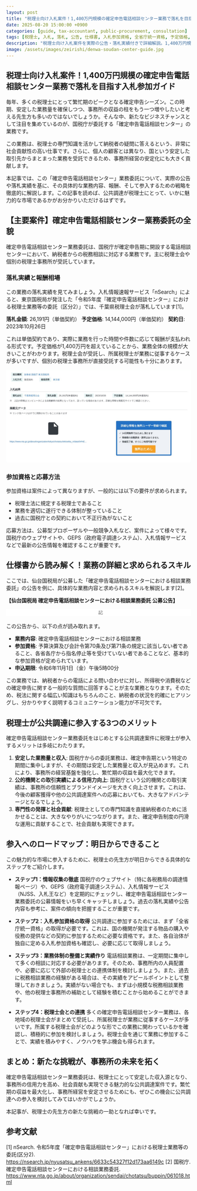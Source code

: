 ```yaml
---
layout: post
title: "税理士向け入札案件！1,400万円規模の確定申告電話相談センター業務で落札を目指す入札参加ガイド"
date: 2025-08-20 15:00:00 +0900
categories: [guide, tax-accountant, public-procurement, consultation]
tags: [税理士, 入札, 落札, 公告, 仕様書, 入札参加資格, 全省庁統一資格, 予定価格, 競争入札, 確定申告, 電話相談センター, 国税庁, 業務委託, 公共調達]
description: "税理士向け入札案件を実際の公告・落札実績付きで詳細解説。1,400万円規模の確定申告電話相談センター業務から入札参加資格取得まで、落札を目指す税理士のための入札参加戦略を完全ガイド。"
image: /assets/images/zeirishi/denwa-soudan-center-guide.jpg
---
```


## 税理士向け入札案件！1,400万円規模の確定申告電話相談センター業務で落札を目指す入札参加ガイド

毎年、多くの税理士にとって繁忙期のピークとなる確定申告シーズン。この時期、安定した業務量を確保しつつ、事務所の収益の柱をもう一つ増やしたいと考える先生方も多いのではないでしょうか。そんな中、新たなビジネスチャンスとして注目を集めているのが、国税庁が委託する「確定申告電話相談センター」の業務です。

この業務は、税理士の専門知識を活かして納税者の疑問に答えるという、非常に社会貢献性の高い仕事です。さらに、個人の顧客とは異なり、国という安定した取引先からまとまった業務を受託できるため、事務所経営の安定化にも大きく貢献します。

本記事では、この「確定申告電話相談センター」業務委託について、実際の公告や落札実績を基に、その具体的な業務内容、報酬、そして参入するための戦略を徹底的に解説します。この記事を読めば、公共調達が税理士にとって、いかに魅力的な市場であるかがお分かりいただけるはずです。

## 【主要案件】確定申告電話相談センター業務委託の全貌

確定申告電話相談センター業務委託は、国税庁が確定申告期に開設する電話相談センターにおいて、納税者からの税務相談に対応する業務です。主に税理士会や個別の税理士事務所が受託しています。

### 落札実績と報酬相場

この業務の落札実績を見てみましょう。入札情報速報サービス「nSearch」によると、東京国税局が発注した「令和5年度『確定申告電話相談センター』における税理士業務等の委託（区分2）」では、千葉県税理士会が落札しています[1]。

**落札金額**: 26,191円（単価契約）
**予定価格**: 14,144,000円（単価契約）
**契約日**: 2023年10月26日

これは単価契約であり、実際に業務を行った時間や件数に応じて報酬が支払われる形式です。予定価格が1,400万円を超えていることから、業務全体の規模が大きいことがわかります。税理士会が受託し、所属税理士が業務に従事するケースが多いですが、個別の税理士事務所が直接受託する可能性も十分にあります。

![nSearchの税理士落札実績](/assets/images/zeirishi/nsearch_zeirishi_rakusatsu_jisseki.png)

### 参加資格と応募方法

参加資格は案件によって異なりますが、一般的には以下の要件が求められます。

- 税理士法に規定する税理士であること
- 業務を適切に遂行できる体制が整っていること
- 過去に国税庁との契約において不正行為がないこと

応募方法は、公募型プロポーザルや一般競争入札など、案件によって様々です。国税庁のウェブサイトや、GEPS（政府電子調達システム）、入札情報サービスなどで最新の公告情報を確認することが重要です。

## 仕様書から読み解く！業務の詳細と求められるスキル

ここでは、仙台国税局が公募した「確定申告電話相談センターにおける相談業務委託」の公告を例に、具体的な業務内容と求められるスキルを解説します[2]。

**【仙台国税局 確定申告電話相談センターにおける相談業務委託 公募公告】**

![仙台国税局の確定申告電話相談センター業務委託公告](/assets/images/zeirishi/sendai_zeirishi_denwa_soudan_koukou_full.png)

この公告から、以下の点が読み取れます。

- **業務内容**: 確定申告電話相談センターにおける相談業務
- **参加資格**: 予算決算及び会計令第70条及び第71条の規定に該当しない者であること、各省各庁から指名停止等を受けていない者であることなど、基本的な参加資格が定められています。
- **申込期限**: 令和6年11月1日（金）午後5時00分

この業務では、納税者からの電話による問い合わせに対し、所得税や消費税などの確定申告に関する一般的な質問に回答することが主な業務となります。そのため、税法に関する幅広い知識はもちろんのこと、納税者の状況を的確にヒアリングし、分かりやすく説明するコミュニケーション能力が不可欠です。

## 税理士が公共調達に参入する3つのメリット

確定申告電話相談センター業務委託をはじめとする公共調達案件に税理士が参入するメリットは多岐にわたります。

1.  **安定した業務量と収入**: 国税庁からの委託業務は、確定申告期という特定の期間に集中しますが、その期間は安定した業務量と収入が見込めます。これにより、事務所の経営基盤を強化し、繁忙期の収益を最大化できます。
2.  **公的機関との取引実績による信用力向上**: 国税庁という公的機関との取引実績は、事務所の信頼性とブランドイメージを大きく向上させます。これは、今後の顧客獲得や他の公共調達案件への応募においても、大きなアドバンテージとなるでしょう。
3.  **専門性の発揮と社会貢献**: 税理士としての専門知識を直接納税者のために活かせることは、大きなやりがいにつながります。また、確定申告制度の円滑な運用に貢献することで、社会貢献も実現できます。

## 参入へのロードマップ：明日からできること

この魅力的な市場に参入するために、税理士の先生方が明日からできる具体的なステップをご紹介します。

- **ステップ1：情報収集の徹底**
  国税庁のウェブサイト（特に各税務局の調達情報ページ）や、GEPS（政府電子調達システム）、入札情報サービス（NJSS、入札王など）を定期的にチェックし、確定申告電話相談センター業務委託の公募情報をいち早くキャッチしましょう。過去の落札実績や公告内容も参考に、案件の傾向を把握することが重要です。

- **ステップ2：入札参加資格の取得**
  公共調達に参加するためには、まず「全省庁統一資格」の取得が必要です。これは、国の機関が発注する物品の購入や役務の提供などの契約に参加するために必要な資格です。また、各自治体が独自に定める入札参加資格も確認し、必要に応じて取得しましょう。

- **ステップ3：業務体制の整備と実績作り**
  電話相談業務は、一定期間に集中して多くの相談に対応する必要があります。そのため、事務所内の人員配置や、必要に応じて外部の税理士との連携体制を検討しましょう。また、過去に税務相談業務の経験がある場合は、その実績をアピールポイントとして整理しておきましょう。実績がない場合でも、まずは小規模な税務相談業務や、他の税理士事務所の補助として経験を積むことから始めることができます。

- **ステップ4：税理士会との連携**
  多くの確定申告電話相談センター業務は、各地域の税理士会がまとめて受託し、所属税理士が業務に従事するケースが多いです。所属する税理士会がどのような形でこの業務に関わっているかを確認し、積極的に参加を検討しましょう。税理士会を通じて業務に参加することで、実績を積みやすく、ノウハウを学ぶ機会も得られます。

## まとめ：新たな挑戦が、事務所の未来を拓く

確定申告電話相談センター業務委託は、税理士にとって安定した収入源となり、事務所の信用力を高め、社会貢献も実現できる魅力的な公共調達案件です。繁忙期の収益を最大化し、事務所経営を安定させるためにも、ぜひこの機会に公共調達への参入を検討してみてはいかがでしょうか。

本記事が、税理士の先生方の新たな挑戦の一助となれば幸いです。

## 参考文献

[1] nSearch. 令和5年度「確定申告電話相談センター」における税理士業務等の委託(区分2). https://nsearch.jp/nyusatsu_ankens/6633c54327f12d173aa6149c
[2] 国税庁. 確定申告電話相談センターにおける相談業務委託. https://www.nta.go.jp/about/organization/sendai/chotatsu/buppin/061018.html

